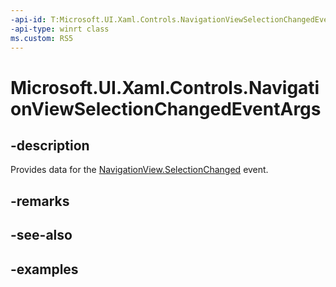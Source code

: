 ```yaml
---
-api-id: T:Microsoft.UI.Xaml.Controls.NavigationViewSelectionChangedEventArgs
-api-type: winrt class
ms.custom: RS5
---
```

<!-- Class syntax.
public class NavigationViewSelectionChangedEventArgs 
-->

# Microsoft.UI.Xaml.Controls.NavigationViewSelectionChangedEventArgs


## -description

Provides data for the [NavigationView.SelectionChanged](navigationview_selectionchanged.md) event.


## -remarks


## -see-also


## -examples


